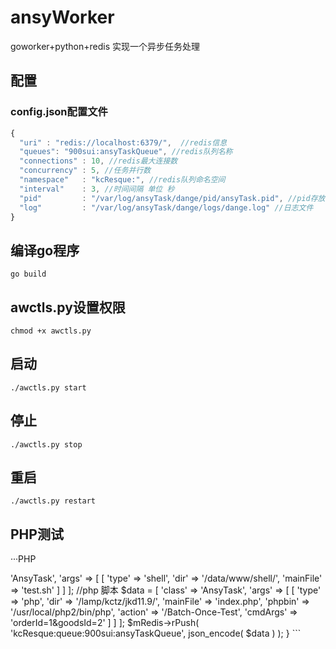 
# ansyWorker

goworker+python+redis 实现一个异步任务处理

## 配置
### config.json配置文件

```javascript
{
  "uri" : "redis://localhost:6379/",  //redis信息
  "queues": "900sui:ansyTaskQueue", //redis队列名称
  "connections" : 10, //redis最大连接数
  "concurrency" : 5, //任务并行数
  "namespace"   : "kcResque:", //redis队列命名空间
  "interval"    : 3, //时间间隔 单位 秒
  "pid"         : "/var/log/ansyTask/dange/pid/ansyTask.pid", //pid存放文件
  "log"         : "/var/log/ansyTask/dange/logs/dange.log" //日志文件
}
```

## 编译go程序
```shell
go build
```

## awctls.py设置权限
```shell
chmod +x awctls.py
```

## 启动
```shell
./awctls.py start
```

## 停止
```shell
./awctls.py stop
```

## 重启
```shell
./awctls.py restart
```

## PHP测试
···PHP
<?php
    function testAnsyTask(){
        $mRedis = CacheRedisQueue::getInstance();
        //shell脚本
        $data = [
            'class' => 'AnsyTask',
            'args'  => [
                [
                    'type'  => 'shell',
                    'dir'   => '/data/www/shell/',
                    'mainFile' => 'test.sh'
                ]
            ]
        ];

        //php 脚本
        $data = [
            'class' => 'AnsyTask',
            'args'  => [
                [
                    'type'      => 'php',
                    'dir'       => '/lamp/kctz/jkd11.9/',
                    'mainFile'  => 'index.php',
                    'phpbin'    => '/usr/local/php2/bin/php',
                    'action'    => '/Batch-Once-Test',
                    'cmdArgs'   => 'orderId=1&goodsId=2'
                ]
            ]
        ];

        $mRedis->rPush( 'kcResque:queue:900sui:ansyTaskQueue', json_encode( $data ) );
    }
    ```
